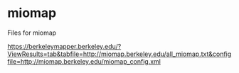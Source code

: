 # miomap
Files for miomap


https://berkeleymapper.berkeley.edu/?ViewResults=tab&tabfile=http://miomap.berkeley.edu/all_miomap.txt&configfile=http://miomap.berkeley.edu/miomap_config.xml
